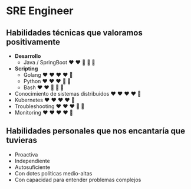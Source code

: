 
# SRE Engineer

## Habilidades técnicas que valoramos positivamente
- **Desarrollo**
    - Java / SpringBoot :heart: :heart: :blue_heart: :blue_heart: :blue_heart:
- **Scripting**
  - Golang  :heart: :heart: :heart: :heart: :blue_heart:
  - Python :heart: :heart: :heart: :blue_heart: :blue_heart:
  - Bash :heart: :heart: :blue_heart: :blue_heart: :blue_heart:
- Conocimiento de sistemas distribuidos :heart: :heart: :heart: :heart: :blue_heart:
- Kubernetes :heart: :heart: :heart: :heart: :blue_heart:
- Troubleshooting :heart: :heart: :heart: :blue_heart: :blue_heart:
- Monitoring :heart: :heart: :heart: :heart: :blue_heart:

## Habilidades personales que nos encantaría que tuvieras
- Proactiva
- Independiente
- Autosuficiente
- Con dotes políticas medio-altas
- Con capacidad para entender problemas complejos

